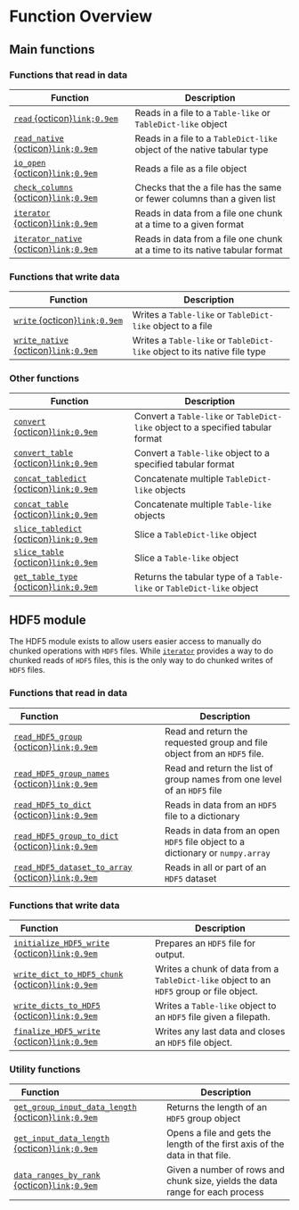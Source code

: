 # Function Overview

## Main functions

### Functions that read in data

| Function                                                                                | Description                                                                |
| --------------------------------------------------------------------------------------- | -------------------------------------------------------------------------- |
| [`read` {octicon}`link;0.9em`](#tables_io.io_utils.read.read)                           | Reads in a file to a `Table-like` or `TableDict-like` object               |
| [`read_native` {octicon}`link;0.9em`](#tables_io.io_utils.read.read_native)             | Reads in a file to a `TableDict-like` object of the native tabular type    |
| [`io_open` {octicon}`link;0.9em`](#tables_io.io_utils.read.io_open)                     | Reads a file as a file object                                              |
| [`check_columns` {octicon}`link;0.9em`](#tables_io.io_utils.read.check_columns)         | Checks that the a file has the same or fewer columns than a given list     |
| [`iterator` {octicon}`link;0.9em`](#tables_io.io_utils.iterator.iterator)               | Reads in data from a file one chunk at a time to a given format            |
| [`iterator_native` {octicon}`link;0.9em`](#tables_io.io_utils.iterator.iterator_native) | Reads in data from a file one chunk at a time to its native tabular format |

### Functions that write data

| Function                                                                       | Description                                                              |
| ------------------------------------------------------------------------------ | ------------------------------------------------------------------------ |
| [`write` {octicon}`link;0.9em`](#tables_io.io_utils.write.write)               | Writes a `Table-like` or `TableDict-like` object to a file               |
| [`write_native` {octicon}`link;0.9em`](#tables_io.io_utils.write.write_native) | Writes a `Table-like` or `TableDict-like` object to its native file type |

### Other functions

| Function                                                                                   | Description                                                                     |
| ------------------------------------------------------------------------------------------ | ------------------------------------------------------------------------------- |
| [`convert` {octicon}`link;0.9em`](#tables_io.conv.conv_tabledict.convert)                  | Convert a `Table-like` or `TableDict-like` object to a specified tabular format |
| [`convert_table` {octicon}`link;0.9em`](#tables_io.conv.conv_table.convert_table)          | Convert a `Table-like` object to a specified tabular format                     |
| [`concat_tabledict` {octicon}`link;0.9em`](#tables_io.utils.concat_utils.concat_tabledict) | Concatenate multiple `TableDict-like` objects                                   |
| [`concat_table` {octicon}`link;0.9em`](#tables_io.utils.concat_utils.concat_table)         | Concatenate multiple `Table-like` objects                                       |
| [`slice_tabledict` {octicon}`link;0.9em`](#tables_io.utils.slice_utils.slice_tabledict)    | Slice a `TableDict-like` object                                                 |
| [`slice_table` {octicon}`link;0.9em`](#tables_io.utils.slice_utils.slice_table)            | Slice a `Table-like` object                                                     |
| [`get_table_type` {octicon}`link;0.9em`](#tables_io.types.get_table_type)                  | Returns the tabular type of a `Table-like` or `TableDict-like` object           |

## HDF5 module

The HDF5 module exists to allow users easier access to manually do chunked operations with `HDF5` files. While [`iterator`](#tables_io.io_utils.iterator.iterator) provides a way to do chunked reads of `HDF5` files, this is the only way to do chunked writes of `HDF5` files.

### Functions that read in data

| Function &nbsp; &nbsp; &nbsp; &nbsp; &nbsp; &nbsp; &nbsp; &nbsp; &nbsp; &nbsp; &nbsp; &nbsp; &nbsp; &nbsp; &nbsp; &nbsp; &nbsp; &nbsp; &nbsp; | Description                                                                    |
| --------------------------------------------------------------------------------------------------------------------------------------------- | ------------------------------------------------------------------------------ |
| [`read_HDF5_group` {octicon}`link;0.9em`](#tables_io.io_utils.read.read_HDF5_group)                                                           | Read and return the requested group and file object from an `HDF5` file.       |
| [`read_HDF5_group_names` {octicon}`link;0.9em`](#tables_io.io_utils.read.read_HDF5_group_names)                                               | Read and return the list of group names from one level of an `HDF5` file       |
| [`read_HDF5_to_dict` {octicon}`link;0.9em`](#tables_io.io_utils.read.read_HDF5_to_dict)                                                       | Reads in data from an `HDF5` file to a dictionary                              |
| [`read_HDF5_group_to_dict` {octicon}`link;0.9em`](#tables_io.io_utils.read.read_HDF5_group_to_dict)                                           | Reads in data from an open `HDF5` file object to a dictionary or `numpy.array` |
| [`read_HDF5_dataset_to_array` {octicon}`link;0.9em`](#tables_io.io_utils.read.read_HDF5_dataset_to_array)                                     | Reads in all or part of an `HDF5` dataset                                      |

### Functions that write data

| Function &nbsp; &nbsp; &nbsp; &nbsp; &nbsp; &nbsp; &nbsp; &nbsp; &nbsp; &nbsp; &nbsp; &nbsp; &nbsp; &nbsp; &nbsp; &nbsp; &nbsp; | Description                                                                              |
| ------------------------------------------------------------------------------------------------------------------------------- | ---------------------------------------------------------------------------------------- |
| [`initialize_HDF5_write` {octicon}`link;0.9em`](#tables_io.io_utils.write.initialize_HDF5_write)                                | Prepares an `HDF5` file for output.                                                      |
| [`write_dict_to_HDF5_chunk` {octicon}`link;0.9em`](#tables_io.io_utils.write.write_dict_to_HDF5_chunk)                          | Writes a chunk of data from a `TableDict-like` object to an `HDF5` group or file object. |
| [`write_dicts_to_HDF5` {octicon}`link;0.9em`](#tables_io.io_utils.write.write_dicts_to_HDF5)                                    | Writes a `Table-like` object to an `HDF5` file given a filepath.                         |
| [`finalize_HDF5_write` {octicon}`link;0.9em`](#tables_io.io_utils.write.finalize_HDF5_write)                                    | Writes any last data and closes an `HDF5` file object.                                   |

### Utility functions

| Function &nbsp; &nbsp; &nbsp; &nbsp; &nbsp; &nbsp; &nbsp; &nbsp; &nbsp; &nbsp; &nbsp; &nbsp; &nbsp; &nbsp; &nbsp; &nbsp; &nbsp; &nbsp; &nbsp; | Description                                                                   |
| --------------------------------------------------------------------------------------------------------------------------------------------- | ----------------------------------------------------------------------------- |
| [`get_group_input_data_length` {octicon}`link;0.9em`](#tables_io.utils.array_utils.get_group_input_data_length)                               | Returns the length of an `HDF5` group object                                  |
| [`get_input_data_length` {octicon}`link;0.9em`](#tables_io.io_utils.iterator.get_input_data_length)                                           | Opens a file and gets the length of the first axis of the data in that file.  |
| [`data_ranges_by_rank` {octicon}`link;0.9em`](#tables_io.io_utils.iterator.data_ranges_by_rank)                                               | Given a number of rows and chunk size, yields the data range for each process |
